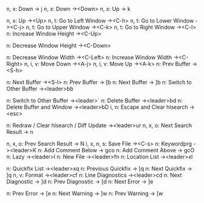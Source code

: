 n, x: Down -> j
n, x: Down ->\<Down>
n, x: Up -> k
<!--SR:!2024-10-25,47,309-->
n, x: Up ->\<Up>
n, t: Go to Left Window ->\<C-h>
n, t: Go to Lower Window ->\<C-j>
n, t: Go to Upper Window ->\<C-k>
n, t: Go to Right Window ->\<C-l>
n: Increase Window Height ->\<C-Up>
<!--SR:!2024-09-12,4,270-->
n: Decrease Window Height ->\<C-Down>
<!--SR:!2024-09-09,1,230-->
n: Decrease Window Width ->\<C-Left>
n: Increase Window Width ->\<C-Right>
n, i, v: Move Down ->\<A-j>
n, i, v: Move Up ->\<A-k>
n: Prev Buffer ->\<S-h>
<!--SR:!2024-09-09,1,202-->
n: Next Buffer ->\<S-l>
n: Prev Buffer -> [b
n: Next Buffer -> ]b
n: Switch to Other Buffer ->\<leader>bb
<!--SR:!2024-09-09,1,230-->
n: Switch to Other Buffer ->\<leader>`
n: Delete Buffer ->\<leader>bd
n: Delete Buffer and Window ->\<leader>bD
i, n: Escape and Clear hlsearch ->\<esc>
<!--SR:!2024-09-09,1,230-->
n: Redraw / Clear hlsearch / Diff Update ->\<leader>ur
n, x, o: Next Search Result -> n
<!--SR:!2024-10-29,51,308-->
n, x, o: Prev Search Result -> N
i, x, n, s: Save File ->\<C-s>
n: Keywordprg ->\<leader>K
n: Add Comment Below -> gco
n: Add Comment Above -> gcO
n: Lazy ->\<leader>l
n: New File ->\<leader>fn
n: Location List ->\<leader>xl
<!--SR:!2024-09-10,2,226-->
n: Quickfix List ->\<leader>xq
n: Previous Quickfix -> [q
n: Next Quickfix -> ]q
n, v: Format ->\<leader>cf
n: Line Diagnostics ->\<leader>cd
n: Next Diagnostic -> ]d
n: Prev Diagnostic -> [d
n: Next Error -> ]e
<!--SR:!2024-09-09,1,189-->
n: Prev Error -> [e
n: Next Warning -> ]w
n: Prev Warning -> [w
